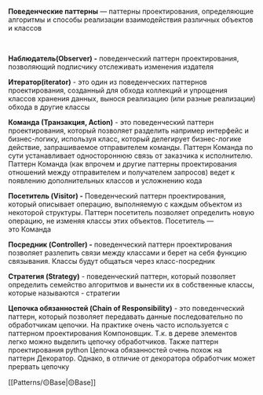 **Поведенческие паттерны** — паттерны проектирования, определяющие алгоритмы и способы реализации взаимодействия различных объектов и классов

‌

**Наблюдатель(Observer) -** поведенческий паттерн проектирования, позволяющий подписчику отслеживать изменения издателя

**Итератор(iterator)** - это один из поведенческих паттернов проектирования, созданный для обхода коллекций и упрощения классов хранения данных, вынося реализацию (или разные реализации) обхода в другие классы

**Команда (Транзакция, Action)** - это поведенческий паттерн проектирования, который позволяет разделить например интерфейс и бизнес-логику, используя класс, который делегирует бизнес-логике действие, запрашиваемое отправителем команды. Паттерн Команда по сути устанавливает одностороннюю связь от заказчика к исполнителю. Паттерн Команда (как впрочем и другие паттерны проектирования отношений между отправителем и получателем запросов) ведет к появлению дополнительных классов и усложнению кода

**Посетитель (Visitor) -** Поведенческий паттерн проектирования, который описывает операцию, выполняемую с каждым объектом из некоторой структуры. Паттерн посетитель позволяет определить новую операцию, не изменяя классы этих объектов. Посетитель — это Команда

**Посредник (Controller) -** поведенческий паттерн проектирования позволяет разлепить связи между классами и берет на себя функцию связывания. Классы будут общаться через класс-посредник

**Стратегия (Strategy)** - поведенческий паттерн, который позволяет определить семейство алгоритмов и вынести их в собственные классы, которые называются - стратегии

**Цепочка обязанностей (Chain of Responsibility)** - это поведенческий паттерн, который позволяет передавать данные последовательно по обработчикам цепочки. На практике очень часто используется с паттерном проектирования Компоновщик. Т.к. в дереве элементов легко можно выделить цепочку обработчиков. Также паттерн проектирования python Цепочка обязанностей очень похож на паттерн Декоратор. Однако, в отличие от декоратора обработчик может прервать цепочку

[[Patterns/🟡Base|🟡Base]]